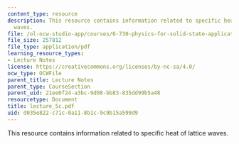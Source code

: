 ```yaml
---
content_type: resource
description: This resource contains information related to specific heat of lattice
  waves.
file: /ol-ocw-studio-app/courses/6-730-physics-for-solid-state-applications-spring-2003/d035e822c71c0a118b1c9c9b15a599d9_lecture_5c.pdf
file_size: 257812
file_type: application/pdf
learning_resource_types:
- Lecture Notes
license: https://creativecommons.org/licenses/by-nc-sa/4.0/
ocw_type: OCWFile
parent_title: Lecture Notes
parent_type: CourseSection
parent_uid: 21ee0f24-a3bc-9d08-bb83-835dd99b5a48
resourcetype: Document
title: lecture_5c.pdf
uid: d035e822-c71c-0a11-8b1c-9c9b15a599d9
---
```

This resource contains information related to specific heat of lattice waves.